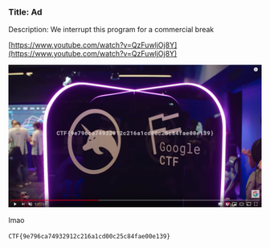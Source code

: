 ### Title: Ad

Description: We interrupt this program for a commercial break

[https://www.youtube.com/watch?v=QzFuwljOj8Y](https://www.youtube.com/watch?v=QzFuwljOj8Y)

![Youtube screenshot](./images/ad.png)

lmao

`CTF{9e796ca74932912c216a1cd00c25c84fae00e139}`